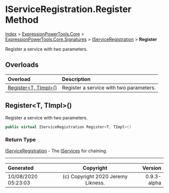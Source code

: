 ﻿# IServiceRegistration.Register Method

[Index](../index.md) > [ExpressionPowerTools.Core](ExpressionPowerTools.Core.a.md) > [ExpressionPowerTools.Core.Signatures](ExpressionPowerTools.Core.Signatures.n.md) > [IServiceRegistration](ExpressionPowerTools.Core.Signatures.IServiceRegistration.i.md) > **Register**

Register a service with two parameters.

## Overloads

| Overload | Description |
| :-- | :-- |
| [Register&lt;T, TImpl>()](#registert-timpl) | Register a service with two parameters. |
## Register&lt;T, TImpl>()

Register a service with two parameters.

```csharp
public virtual IServiceRegistration Register<T, TImpl>()
```

### Return Type

 [IServiceRegistration](ExpressionPowerTools.Core.Signatures.IServiceRegistration.i.md)  - The [IServices](ExpressionPowerTools.Core.Signatures.IServices.i.md) for chaining.



---

| Generated | Copyright | Version |
| :-- | :-: | --: |
| 10/08/2020 05:23:03 | (c) Copyright 2020 Jeremy Likness. | 0.9.3-alpha |
